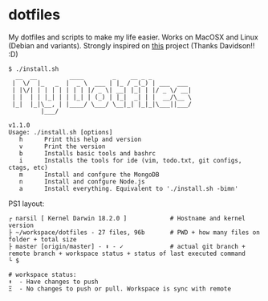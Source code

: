 # dotfiles
My dotfiles and scripts to make my life easier. Works on MacOSX and Linux (Debian and variants). Strongly inspired on [this](https://github.com/davidsonfellipe/dotfiles) project (Thanks Davidson!! :D)

```
$ ./install.sh
  __  __         ____        _    __ _ _
 |  \/  |_   _  |  _ \  ___ | |_ / _(_) | ___  ___
 | |\/| | | | | | | | |/ _ \| __| |_| | |/ _ \/ __|
 | |  | | |_| | | |_| | (_) | |_|  _| | |  __/\__ \
 |_|  |_|\__, | |____/ \___/ \__|_| |_|_|\___||___/
         |___/

v1.1.0
Usage: ./install.sh [options]
   h      Print this help and version
   v      Print the version
   b      Installs basic tools and bashrc
   i      Installs the tools for ide (vim, todo.txt, git configs, ctags, etc)
   m      Install and confgure the MongoDB
   n      Install and confgure Node.js
   a      Install everything. Equivalent to './install.sh -bimn'
```

PS1 layout: 

```
┌ narsil [ Kernel Darwin 18.2.0 ]            # Hostname and kernel version
├ ~/workspace/dotfiles - 27 files, 96b       # PWD + how many files on folder + total size
├ master [origin/master] - ⬆ - ✓             # actual git branch + remote branch + workspace status + status of last executed command
└ $

# workspace status:
⬆  - Have changes to push
Ξ  - No changes to push or pull. Workspace is sync with remote
```


